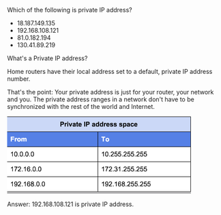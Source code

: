 Which of the following is private IP address?

- 18.187.149.135
- 192.168.108.121
- 81.0.182.194
- 130.41.89.219

What's a Private IP address?

Home routers have their local address set to a default, private IP address number. 

That's the point: Your private address is just for your router, your network and you.
The private address ranges in a network don't have to be synchronized with the rest of the world and Internet.

![alt text](private_ip_address_space.png)

Answer:  192.168.108.121  is private IP address.
